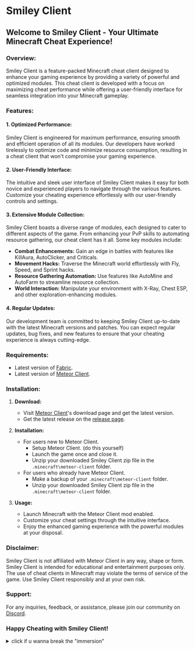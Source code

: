 # Smiley Client

## Welcome to Smiley Client - Your Ultimate Minecraft Cheat Experience!

### Overview:

Smiley Client is a feature-packed Minecraft cheat client designed to enhance your gaming experience by providing a variety of powerful and optimized modules. This cheat client is developed with a focus on maximizing cheat performance while offering a user-friendly interface for seamless integration into your Minecraft gameplay.

### Features:

#### 1. **Optimized Performance:**
   Smiley Client is engineered for maximum performance, ensuring smooth and efficient operation of all its modules. Our developers have worked tirelessly to optimize code and minimize resource consumption, resulting in a cheat client that won't compromise your gaming experience.

#### 2. **User-Friendly Interface:**
   The intuitive and sleek user interface of Smiley Client makes it easy for both novice and experienced players to navigate through the various features. Customize your cheating experience effortlessly with our user-friendly controls and settings.

#### 3. **Extensive Module Collection:**
   Smiley Client boasts a diverse range of modules, each designed to cater to different aspects of the game. From enhancing your PvP skills to automating resource gathering, our cheat client has it all. Some key modules include:
   - **Combat Enhancements:** Gain an edge in battles with features like KillAura, AutoClicker, and Criticals.
   - **Movement Hacks:** Traverse the Minecraft world effortlessly with Fly, Speed, and Sprint hacks.
   - **Resource Gathering Automation:** Use features like AutoMine and AutoFarm to streamline resource collection.
   - **World Interaction:** Manipulate your environment with X-Ray, Chest ESP, and other exploration-enhancing modules.

#### 4. **Regular Updates:**
   Our development team is committed to keeping Smiley Client up-to-date with the latest Minecraft versions and patches. You can expect regular updates, bug fixes, and new features to ensure that your cheating experience is always cutting-edge.

### Requirements:
   - Latest version of [Fabric](https://fabricmc.net/use/installer/).
   - Latest version of [Meteor Client](https://meteorclient.com/).

### Installation:

1. **Download:**
   - Visit [Meteor Client](https://meteorclient.com/)'s download page and get the latest version.
   - Get the latest release on the [release page](https://github.com/SmileyClientDev/Smiley-Client-Dev/releases).

2. **Installation:**
   - For users new to Meteor Client.
     - Setup Meteor Client. (do this yourself)
     - Launch the game once and close it.
     - Unzip your downloaded Smiley Client zip file in the `.minecraft\meteor-client` folder.
   - For users who already have Meteor Client.
     - Make a backup of your `.minecraft\meteor-client` folder.
     - Unzip your downloaded Smiley Client zip file in the `.minecraft\meteor-client` folder.


4. **Usage:**
   - Launch Minecraft with the Meteor Client mod enabled.
   - Customize your cheat settings through the intuitive interface.
   - Enjoy the enhanced gaming experience with the powerful modules at your disposal.

### Disclaimer:

Smiley Client is not affiliated with Meteor Client in any way, shape or form.
Smiley Client is intended for educational and entertainment purposes only. The use of cheat clients in Minecraft may violate the terms of service of the game. Use Smiley Client responsibly and at your own risk.

### Support:

For any inquiries, feedback, or assistance, please join our community on [Discord](https://discord.gg/WNRZNNXdMc).

### Happy Cheating with Smiley Client!


<details>
  <summary>click if u wanna break the "immersion"</summary>
  
  this is a shitpost but have fun using the cancerous waypoint icons and theme 😃
  
</details>
